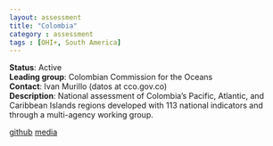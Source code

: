 ```yaml
---
layout: assessment
title: "Colombia"
category : assessment
tags : [OHI+, South America]
---
```


**Status**: Active  
**Leading group**: Colombian Commission for the Oceans  
**Contact**: Ivan Murillo (datos at cco.gov.co)  
**Description**: National assessment of Colombia’s Pacific, Atlantic, and Caribbean Islands regions developed with 113 national indicators and through a multi-agency working group.

[github](https://github.com/OHI-Science/col)
[media](http://www.oceanhealthindex.org/news/colombia-makes-strides-developing-independent-assessment)
